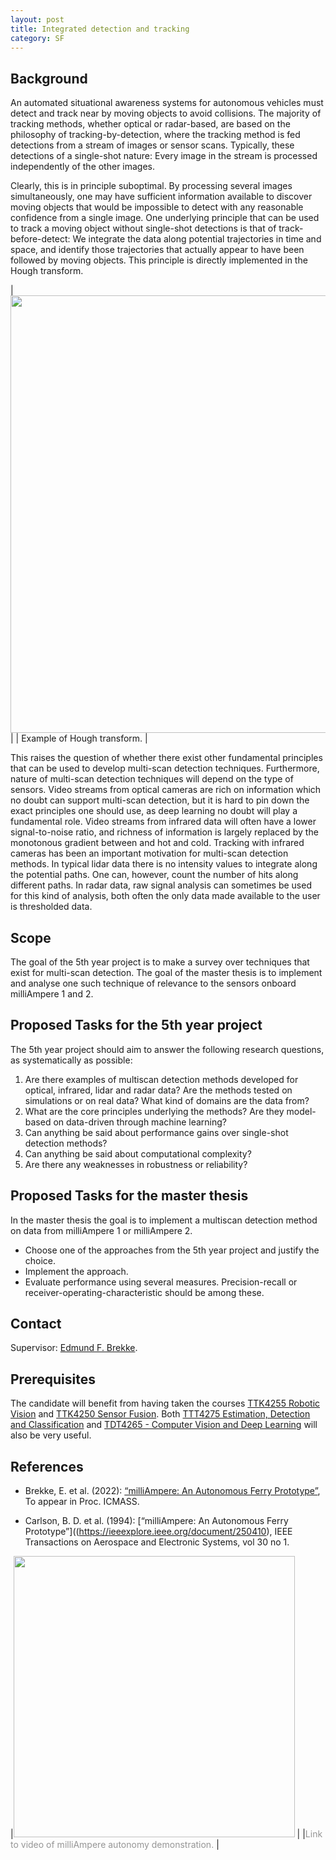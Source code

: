 ```yaml
---
layout: post
title: Integrated detection and tracking
category: SF
---
```

## Background

An automated situational awareness systems for autonomous vehicles must detect and track near by moving objects to avoid collisions. 
The majority of tracking methods, whether optical or radar-based, are based on the philosophy of tracking-by-detection, where the tracking method is fed detections from a stream of images or sensor scans. Typically, these detections of a single-shot nature: Every image in the stream is processed independently of the other images. 

Clearly, this is in principle suboptimal. By processing several images simultaneously, one may have sufficient information available to discover moving objects that would be impossible to detect with any reasonable confidence from a single image. 
One underlying principle that can be used to track a moving object without single-shot detections is that of track-before-detect: We integrate the data along potential trajectories in time and space, and identify those trajectories that actually appear to have been followed by moving objects. 
This principle is directly implemented in the Hough transform.

|<img src="{{site.url}}/assets/hough-transform.png" width="700"> | 
| Example of Hough transform. |

This raises the question of whether there exist other fundamental principles that can be used to develop multi-scan detection techniques. Furthermore, nature of multi-scan detection techniques will depend on the type of sensors. 
Video streams from optical cameras are rich on information which no doubt can support multi-scan detection, but it is hard to pin down the exact principles one should use, as deep learning no doubt will play a fundamental role. 
Video streams from infrared data will often have a lower signal-to-noise ratio, and richness of information is largely replaced by the monotonous gradient between and hot and cold. Tracking with infrared cameras has been an important motivation for multi-scan detection methods.
In typical lidar data there is no intensity values to integrate along the potential paths. One can, however, count the number of hits along different paths. 
In radar data, raw signal analysis can sometimes be used for this kind of analysis, both often the only data made available to the user is thresholded data. 



## Scope

The goal of the 5th year project is to make a survey over techniques that exist for multi-scan detection. 
The goal of the master thesis is to implement and analyse one such technique of relevance to the sensors onboard milliAmpere 1 and 2. 

## Proposed Tasks for the 5th year project

The 5th year project should aim to answer the following research questions, as systematically as possible:

1. Are there examples of multiscan detection methods developed for optical, infrared, lidar and radar data? Are the methods tested on simulations or on real data? What kind of domains are the data from?
2. What are the core principles underlying the methods? Are they model-based on data-driven through machine learning? 
3. Can anything be said about performance gains over single-shot detection methods?
4. Can anything be said about computational complexity?
5. Are there any weaknesses in robustness or reliability?


## Proposed Tasks for the master thesis

In the master thesis the goal is to implement a multiscan detection method on data from milliAmpere 1 or milliAmpere 2.

* Choose one of the approaches from the 5th year project and justify the choice.
* Implement the approach.  
* Evaluate performance using several measures. Precision-recall or receiver-operating-characteristic should be among these. 


## Contact
Supervisor: [Edmund F. Brekke](http://www.ntnu.no/ansatte/edmundfo).
## Prerequisites

The candidate will benefit from having taken the courses [TTK4255 Robotic Vision] and [TTK4250 Sensor Fusion]. Both [TTT4275 Estimation, Detection and Classification] and [TDT4265 - Computer Vision and Deep Learning] will also be very useful. 


## References

* Brekke, E. et al. (2022): [“milliAmpere: An Autonomous Ferry Prototype”](https://folk.ntnu.no/edmundfo/papers/icmass-milliampere-2022.pdf), To appear in Proc. ICMASS. 

* Carlson, B. D. et al. (1994): [“milliAmpere: An Autonomous Ferry Prototype”]((https://ieeexplore.ieee.org/document/250410), IEEE Transactions on Aerospace and Electronic Systems, vol 30 no 1.


|[<img src="https://img.youtube.com/vi/Ry3-yxVaDuE/0.jpg" width="450">](https://www.youtube.com/watch?v=Ry3-yxVaDuE) |
|<span style="color:#959595">Link to video of milliAmpere autonomy demonstration. </span> |

[TTK4255 Robotic Vision]: https://www.ntnu.edu/studies/courses/TTK4255#tab=omEmnet
[(Vasstein 2021)]: https://ntnuopen.ntnu.no/ntnu-xmlui/handle/11250/2781031
[Autoferry Gemini]: https://iopscience.iop.org/article/10.1088/1757-899X/929/1/012032
[TTT4275 Estimation, Detection and Classification]: https://www.ntnu.edu/studies/courses/TTT4275#tab=omEmnet
[TTK4250 Sensor Fusion]: https://www.ntnu.no/studier/emner/TTK4250#tab=omEmnet
[TDT4265 - Computer Vision and Deep Learning]: https://www.ntnu.no/studier/emner/TDT4265#tab=omEmnet